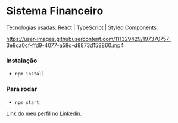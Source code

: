 # Sistema Financeiro

Tecnologias usadas: React | TypeScript | Styled Components.

https://user-images.githubusercontent.com/111329429/197370757-3e8ca0cf-ffd9-4077-a58d-d8873d158860.mp4

### Instalação
- `npm install`

### Para rodar 
- `npm start`

[Link do meu perfil no Linkedin.](https://www.linkedin.com/in/felipe-moises-4a1b58248/)
